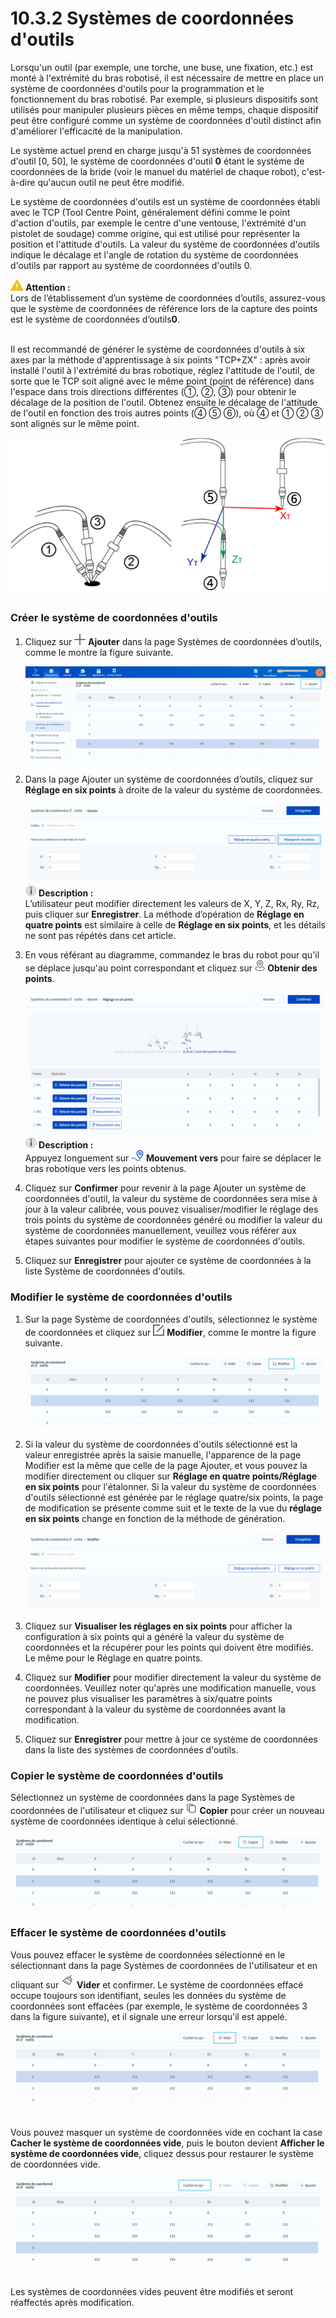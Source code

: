 # 10.3.2 Systèmes de coordonnées d'outils

Lorsqu'un outil (par exemple, une torche, une buse, une fixation, etc.) est monté à l'extrémité du bras robotisé, il est nécessaire de mettre en place un système de coordonnées d'outils pour la programmation et le fonctionnement du bras robotisé. Par exemple, si plusieurs dispositifs sont utilisés pour manipuler plusieurs pièces en même temps, chaque dispositif peut être configuré comme un système de coordonnées d'outil distinct afin d'améliorer l'efficacité de la manipulation.

Le système actuel prend en charge jusqu'à 51 systèmes de coordonnées d'outil [0, 50], le système de coordonnées d'outil **0** étant le système de coordonnées de la bride (voir le manuel du matériel de chaque robot), c'est-à-dire qu'aucun outil ne peut être modifié.

Le système de coordonnées d'outils est un système de coordonnées établi avec le TCP (Tool Centre Point, généralement défini comme le point d'action d'outils, par exemple le centre d'une ventouse, l'extrémité d'un pistolet de soudage) comme origine, qui est utilisé pour représenter la position et l'attitude d'outils. La valeur du système de coordonnées d'outils indique le décalage et l'angle de rotation du système de coordonnées d'outils par rapport au système de coordonnées d'outils 0.

<div class="caution1"><img src="../image/caution.png"  height="18" /><b> Attention : </b><div>Lors de l’établissement d’un système de coordonnées d’outils, assurez-vous que le système de coordonnées de référence lors de la capture des points est le système de coordonnées d’outils<b>0</b>. </div></div>

<br/>

Il est recommandé de générer le système de coordonnées d'outils à six axes par la méthode d'apprentissage à six points "TCP+ZX" : après avoir installé l'outil à l'extrémité du bras robotique, réglez l'attitude de l'outil, de sorte que le TCP soit aligné avec le même point (point de référence) dans l'espace dans trois directions différentes (①, ②, ③) pour obtenir le décalage de la position de l'outil. Obtenez ensuite le décalage de l'attitude de l'outil en fonction des trois autres points (④ ⑤ ⑥), où ④ et ① ② ③ sont alignés sur le même point.

<div align=center><img src="images/3point.png"/></div>

### Créer le système de coordonnées d'outils

1. Cliquez sur <img src="images/add_icon.png" height="18"/> **Ajouter** dans la page Systèmes de coordonnées d’outils, comme le montre la figure suivante.
  
   <div align=center><img src="images/new_tool_c.png"/></div>

2. Dans la page Ajouter un système de coordonnées d’outils, cliquez sur **Réglage en six points** à droite de la valeur du système de coordonnées.
  
   <div align=center><img src="images/tool_c_add.png" /></div>
   
   <div class="info1"><img src="../image/info.png"  height="18" /><b> Description : </b><div>L’utilisateur peut modifier directement les valeurs de X, Y, Z, Rx, Ry, Rz, puis cliquer sur <b>Enregistrer</b>. La méthode d’opération de <b>Réglage en quatre points</b> est similaire à celle de <b>Réglage en six points</b>, et les détails ne sont pas répétés dans cet article. </div></div>

3. En vous référant au diagramme, commandez le bras du robot pour qu'il se déplace jusqu'au point correspondant et cliquez sur <img src="images/point_icon.png" height="18"/> **Obtenir des points**.
  
   <div align=center><img src="images/tool_c_6p.png" /></div>
   
   <div class="info1"><img src="../image/info.png"  height="18" /><b> Description : </b><div>Appuyez longuement sur <img src="images/runto.png" height="18"/> <b>Mouvement vers</b> pour faire se déplacer le bras robotique vers les points obtenus. </div></div>

4. Cliquez sur **Confirmer** pour revenir à la page Ajouter un système de coordonnées d'outil, la valeur du système de coordonnées sera mise à jour à la valeur calibrée, vous pouvez visualiser/modifier le réglage des trois points du système de coordonnées généré ou modifier la valeur du système de coordonnées manuellement, veuillez vous référer aux étapes suivantes pour modifier le système de coordonnées d'outils.

5. Cliquez sur **Enregistrer** pour ajouter ce système de coordonnées à la liste Système de coordonnées d'outils.

### Modifier le système de coordonnées d'outils

1. Sur la page Système de coordonnées d'outils, sélectionnez le système de coordonnées et cliquez sur <img src="images/edit_icon.png" height="18"/> **Modifier**, comme le montre la figure suivante.
  
   <div align=center><img src="images/tool_c_mod1.png" /></div>

2. Si la valeur du système de coordonnées d'outils sélectionné est la valeur enregistrée après la saisie manuelle, l'apparence de la page Modifier est la même que celle de la page Ajouter, et vous pouvez la modifier directement ou cliquer sur **Réglage en quatre points/Réglage en six points** pour l'étalonner. Si la valeur du système de coordonnées d'outils sélectionné est générée par le réglage quatre/six points, la page de modification se présente comme suit et le texte de la vue du **réglage en six points** change en fonction de la méthode de génération.
  
   <div align=center><img src="images/tool_c_mod2.png" /></div>

3. Cliquez sur **Visualiser les réglages en six points** pour afficher la configuration à six points qui a généré la valeur du système de coordonnées et la récupérer pour les points qui doivent être modifiés. Le même pour le Réglage en quatre points.

4. Cliquez sur **Modifier** pour modifier directement la valeur du système de coordonnées. Veuillez noter qu'après une modification manuelle, vous ne pouvez plus visualiser les paramètres à six/quatre points correspondant à la valeur du système de coordonnées avant la modification.

5. Cliquez sur **Enregistrer** pour mettre à jour ce système de coordonnées dans la liste des systèmes de coordonnées d'outils.

### Copier le système de coordonnées d'outils

Sélectionnez un système de coordonnées dans la page Systèmes de coordonnées de l'utilisateur et cliquez sur <img src="images/copy_icon.png" height="18"/> **Copier** pour créer un nouveau système de coordonnées identique à celui sélectionné.

<div align=center><img src="images/tool_c_copy.png" /></div>

### Effacer le système de coordonnées d'outils

Vous pouvez effacer le système de coordonnées sélectionné en le sélectionnant dans la page Systèmes de coordonnées de l'utilisateur et en cliquant sur <img src="images/clear_icon.png" height="28"/> **Vider** et confirmer. Le système de coordonnées effacé occupe toujours son identifiant, seules les données du système de coordonnées sont effacées (par exemple, le système de coordonnées 3 dans la figure suivante), et il signale une erreur lorsqu'il est appelé.

<div align=center><img src="images/tool_c_clear.png" /></div>

<br/>

Vous pouvez masquer un système de coordonnées vide en cochant la case **Cacher le système de coordonnées vide**, puis le bouton devient **Afficher le système de coordonnées vide**, cliquez dessus pour restaurer le système de coordonnées vide.

<div align=center><img src="images/tool_c_hide.png" /></div>

<br/>

Les systèmes de coordonnées vides peuvent être modifiés et seront réaffectés après modification.
